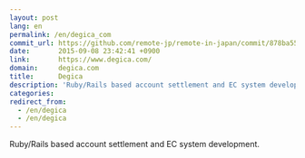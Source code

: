 ```yaml
---
layout: post
lang: en
permalink: /en/degica_com
commit_url: https://github.com/remote-jp/remote-in-japan/commit/878ba55549cacf0553e4c7492bc182c511c01bd3
date:       2015-09-08 23:42:41 +0900
link:       https://www.degica.com/
domain:     degica.com
title:      Degica
description: 'Ruby/Rails based account settlement and EC system development.'
categories: 
redirect_from:
  - /en/degica
  - /en/degica
---
```


<p>Ruby/Rails based account settlement and EC system development.</p>
